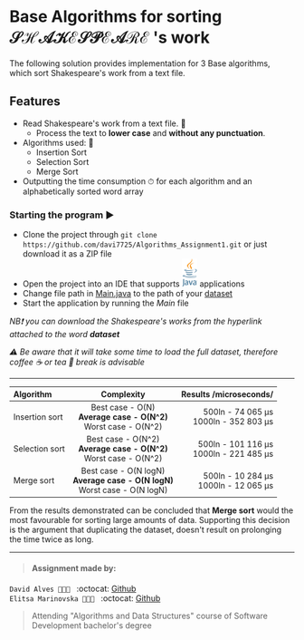 # Base Algorithms for sorting 𝒮ℋ𝒜𝒦ℰ𝒮𝒫ℰ𝒜ℛℰ  's work 

The following solution provides implementation for 3 Base algorithms, which sort Shakespeare's work from a text file.

## Features
- Read Shakespeare's work from a text file. 📖
  - Process the text to **lower case** and **without any punctuation**.
- Algorithms used: 🧮
  - Insertion Sort
  - Selection Sort
  - Merge Sort
- Outputting the time consumption ⏱ for each algorithm and an alphabetically sorted word array 

### Starting the program ▶️
- Clone the project through `git clone https://github.com/davi7725/Algorithms_Assignment1.git` or just download it as a ZIP file
- Open the project into an IDE that supports   <img src="./java.png" height="50">    applications
- Change file path in [Main.java](https://github.com/davi7725/Algorithms_Assignment1/blob/9fdd4a3a62e0165d0f6c28384cf797044385c813/src/main/java/com/cphbusiness/basicalgorithms/Main.java#L31) to the path of your [dataset](https://raw.githubusercontent.com/datsoftlyngby/soft2019spring-algorithms/master/Weeklies/Week_05/Assignment_01/Shakespeare_Complete_Works.txt)
- Start the application by running the *Main* file

_NB❗️ you can download the Shakespeare's works from the hyperlink attached to the word **dataset**_

_⚠️ Be aware that it will take some time to load the full dataset, therefore coffee ☕️ or tea 🍵 break is advisable_

___
| Algorithm  | Complexity  | Results /microseconds/ |
| :------------ |:---------------:| -----:|
| Insertion sort      | Best case - O(N) <br/> **Average case - O(N^2)** <br/> Worst case - O(N^2) |  500ln - 74 065 μs <br/> 1000ln - 352 803 μs|
| Selection sort      | Best case - O(N^2) <br/> **Average case - O(N^2)** <br/> Worst case - O(N^2)        | 500ln - 101 116 μs <br/> 1000ln - 221 485 μs |
| Merge sort | Best case - O(N logN) <br/> **Average case - O(N logN)** <br/> Worst case - O(N logN)        | 500ln - 10 284  μs <br/> 1000ln - 12 065 μs   |


From the results demonstrated can be concluded that **Merge sort** would the most favourable for sorting large amounts of data. Supporting this decision is the argument that duplicating the dataset, doesn't result on prolonging the time twice as long.  
___
> #### Assignment made by:   
`David Alves 👨🏻‍💻 ` :octocat: [Github](https://github.com/davi7725) <br />
`Elitsa Marinovska 👩🏻‍💻 ` :octocat: [Github](https://github.com/elit0451) <br />
> Attending "Algorithms and Data Structures" course of Software Development bachelor's degree
